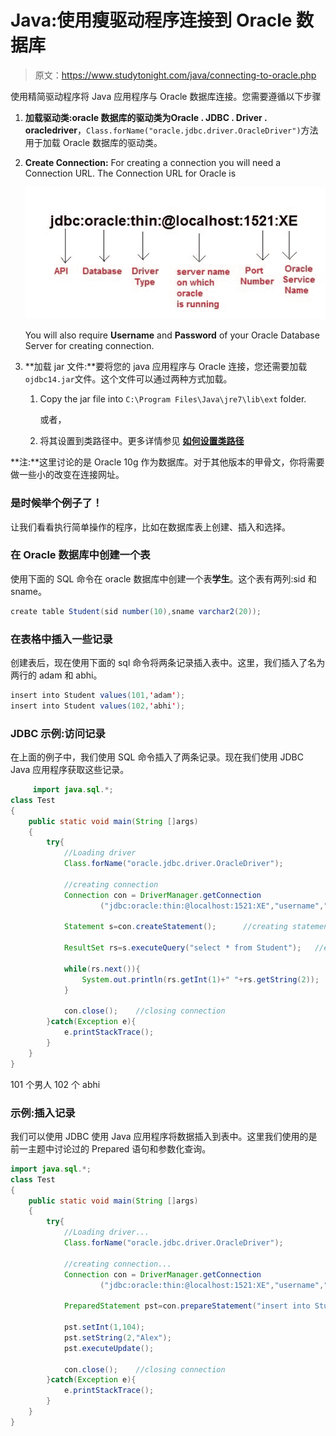 # Java:使用瘦驱动程序连接到 Oracle 数据库

> 原文：<https://www.studytonight.com/java/connecting-to-oracle.php>

使用精简驱动程序将 Java 应用程序与 Oracle 数据库连接。您需要遵循以下步骤

1.  **加载驱动类:**oracle 数据库的驱动类为**Oracle . JDBC . Driver . oracledriver**，`Class.forName("oracle.jdbc.driver.OracleDriver")`方法用于加载 Oracle 数据库的驱动类。
2.  **Create Connection:** For creating a connection you will need a Connection URL. The Connection URL for Oracle is

    ![connecting to oracle](img/4323d87bafd6be2a3eb4d08a4a5f94ae.png)

    You will also require **Username** and **Password** of your Oracle Database Server for creating connection.
3.  **加载 jar 文件:**要将您的 java 应用程序与 Oracle 连接，您还需要加载`ojdbc14.jar`文件。这个文件可以通过两种方式加载。
    1.  Copy the jar file into `C:\Program Files\Java\jre7\lib\ext` folder.

        或者，

    2.  将其设置到类路径中。更多详情参见 [**如何设置类路径**](setting-classpath-for-java.php)

**注:**这里讨论的是 Oracle 10g 作为数据库。对于其他版本的甲骨文，你将需要做一些小的改变在连接网址。

### 是时候举个例子了！

让我们看看执行简单操作的程序，比如在数据库表上创建、插入和选择。

### 在 Oracle 数据库中创建一个表

使用下面的 SQL 命令在 oracle 数据库中创建一个表**学生**。这个表有两列:sid 和 sname。

```java
create table Student(sid number(10),sname varchar2(20));

```

### 在表格中插入一些记录

创建表后，现在使用下面的 sql 命令将两条记录插入表中。这里，我们插入了名为两行的 adam 和 abhi。

```java
insert into Student values(101,'adam');
insert into Student values(102,'abhi');

```

### JDBC 示例:访问记录

在上面的例子中，我们使用 SQL 命令插入了两条记录。现在我们使用 JDBC Java 应用程序获取这些记录。

```java
	 import java.sql.*;
class Test
{
	public static void main(String []args)
	{
		try{
			//Loading driver
			Class.forName("oracle.jdbc.driver.OracleDriver");

			//creating connection
			Connection con = DriverManager.getConnection
					("jdbc:oracle:thin:@localhost:1521:XE","username","password");

			Statement s=con.createStatement();      //creating statement

			ResultSet rs=s.executeQuery("select * from Student");   //executing statement

			while(rs.next()){
				System.out.println(rs.getInt(1)+" "+rs.getString(2));
			}

			con.close();    //closing connection
		}catch(Exception e){
			e.printStackTrace();
		}
	}
} 

```

101 个男人 102 个 abhi

### 示例:插入记录

我们可以使用 JDBC 使用 Java 应用程序将数据插入到表中。这里我们使用的是前一主题中讨论过的 Prepared 语句和参数化查询。

```java
import java.sql.*;
class Test
{
	public static void main(String []args)
	{
		try{
			//Loading driver...
			Class.forName("oracle.jdbc.driver.OracleDriver");

			//creating connection...
			Connection con = DriverManager.getConnection
					("jdbc:oracle:thin:@localhost:1521:XE","username","password");

			PreparedStatement pst=con.prepareStatement("insert into Student values(?,?)");

			pst.setInt(1,104);
			pst.setString(2,"Alex");
			pst.executeUpdate();

			con.close();    //closing connection
		}catch(Exception e){
			e.printStackTrace();
		}
	}
} 
```